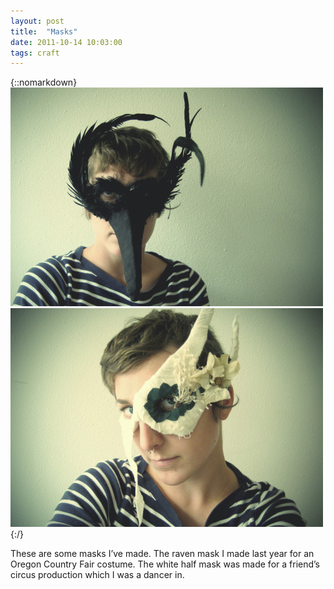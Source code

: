 ```yaml
---
layout: post
title:  "Masks"
date: 2011-10-14 10:03:00
tags: craft
---
```

{::nomarkdown}
<img src="/uploads/2011/10/masks01.jpg">
<img src="/uploads/2011/10/masks02.jpg">
{:/}

These are some masks I’ve made. The raven mask I made last year for an Oregon Country Fair costume. The white half mask was made for a friend’s circus production which I was a dancer in.
